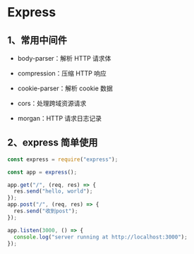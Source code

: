# Express

## 1、常用中间件

+ body-parser：解析 HTTP 请求体

+ compression：压缩 HTTP 响应

+ cookie-parser：解析 cookie 数据

+ cors：处理跨域资源请求

+ morgan：HTTP 请求日志记录

## 2、express 简单使用

```javascript
const express = require("express");

const app = express();

app.get("/", (req, res) => {
  res.send("hello, world");
});
app.post("/", (req, res) => {
  res.send("收到post");
});

app.listen(3000, () => {
  console.log("server running at http://localhost:3000");
});
```
